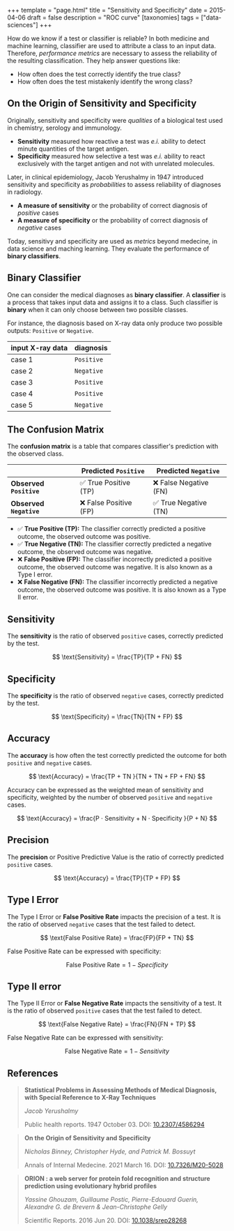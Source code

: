 +++
template = "page.html"
title = "Sensitivity and Specificity"
date =  2015-04-06
draft = false
description = "ROC curve"
[taxonomies]
tags = ["data-sciences"]
+++

How do we know if a test or classifier is reliable? In both medicine and machine learning, classifier are used to attribute a class to an input data. Therefore, *performance metrics* are necessary to assess the reliability of the resulting classification. <!-- more -->They help answer questions like:
* How often does the test correctly identify the true class?
* How often does the test mistakenly identify the wrong class?


## On the Origin of Sensitivity and Specificity

Originally, sensitivity and specificity were *qualities* of a biological test used in chemistry, serology and immunology.

* **Sensitivity** measured how reactive a test was *e.i.* ability to detect minute quantities of the target antigen.
* **Specificity** measured how selective a test was *e.i.* ability to react exclusively with the target antigen and not with unrelated molecules.

Later, in clinical epidemiology, Jacob Yerushalmy in 1947 introduced sensitivity and specificity as *probabilities* to assess reliability of diagnoses in radiology.

* **A measure of sensitivity** or the probability of correct diagnosis of *positive* cases
* **A measure of specificity** or the probability of correct diagnosis of *negative* cases

Today, sensitivy and specificity are used as *metrics* beyond medecine, in data science and maching learning. They evaluate the performance of **binary classifiers**.

## Binary Classifier

One can consider the medical diagnoses as **binary classifier**. A **classifier** is a process that takes input data and assigns it to a class. Such classifier is **binary** when it can only choose between two possible classes.

For instance, the diagnosis based on X-ray data only produce two possible outputs: `Positive` or `Negative`.

| input X-ray data | diagnosis |
| --- | --- |
| case 1 | `Positive` |
| case 2 | `Negative` |
| case 3 | `Positive` |
| case 4 | `Positive` |
| case 5 | `Negative` |


## The Confusion Matrix

The **confusion matrix** is a table that compares classifier's prediction with the observed class.

| | Predicted `Positive` | Predicted `Negative` |
| --- |--- | --- |
| **Observed `Positive`** | :white_check_mark: True Positive (TP) | :x: False Negative (FN) |
| **Observed `Negative`** | :x: False Positive (FP) | :white_check_mark: True Negative (TN) |


* :white_check_mark: **True Positive (TP):** The classifier correctly predicted a positive outcome, the observed outcome was positive.
* :white_check_mark: **True Negative (TN):** The classifier correctly predicted a negative outcome, the observed outcome was negative.
* :x: **False Positive (FP):** The classifier incorrectly predicted a positive outcome, the observed outcome was negative. It is also known as a Type I error.
* :x: **False Negative (FN):** The classifier incorrectly predicted a negative outcome, the observed outcome was positive. It is also known as a Type II error.


## Sensitivity

The **sensitivity** is the ratio of observed `positive` cases, correctly predicted by the test.

$$
\text{Sensitivity} = \frac{TP}{TP + FN}
$$

## Specificity

The **specificity** is the ratio of observed `negative` cases, correctly predicted by the test.

$$
\text{Specificity} = \frac{TN}{TN + FP}
$$

## Accuracy

The **accuracy** is how often the test correctly predicted the outcome for both `positive` and `negative` cases.

$$
\text{Accuracy} = \frac{TP + TN }{TN + TN + FP + FN}
$$

Accuracy can be expressed as the weighted mean of sensitivity and specificity, weighted by the number of observed `positive` and `negative` cases.

$$
\text{Accuracy} = \frac{P ⋅ Sensitivity + N ⋅ Specificity }{P + N}
$$


## Precision

The **precision** or Positive Predictive Value is the ratio of correctly predicted `positive` cases.

$$
\text{Accuracy} = \frac{TP}{TP + FP}
$$


## Type I Error

The Type I Error or **False Positive Rate** impacts the precision of a test. It is the ratio of observed `negative` cases that the test failed to detect.


$$
\text{False Positive Rate} = \frac{FP}{FP + TN}
$$


False Positive Rate can be expressed with specificity:

$$
\text{False Positive Rate} = {1 - Specificity}
$$


## Type II error

The Type II Error or **False Negative Rate** impacts the sensitivity of a test. It is the ratio of observed `positive` cases that the test failed to detect.


$$
\text{False Negative Rate} = \frac{FN}{FN + TP}
$$


False Negative Rate can be expressed with sensitivity:

$$
\text{False Negative Rate} = {1 - Sensitivity}
$$

## 




## References

> **Statistical Problems in Assessing Methods of Medical Diagnosis, with Special Reference to X-Ray Techniques**
>
> *Jacob Yerushalmy*
>
> Public health reports. 1947 October 03. DOI: [10.2307/4586294](https://doi.org/10.2307/4586294)

> **On the Origin of Sensitivity and Specificity**
>
> *Nicholas Binney, Christopher Hyde, and Patrick M. Bossuyt*
>
> Annals of Internal Medecine. 2021 March 16. DOI: [10.7326/M20-5028](https://doi.org/10.7326/M20-5028)


> **ORION : a web server for protein fold recognition and structure prediction using evolutionary hybrid profiles**
>
> *Yassine Ghouzam, Guillaume Postic, Pierre-Edouard Guerin, Alexandre G. de Brevern & Jean-Christophe Gelly* 
>
> Scientific Reports. 2016 Jun 20. DOI: [10.1038/srep28268](https://doi.org/10.1038/srep28268)